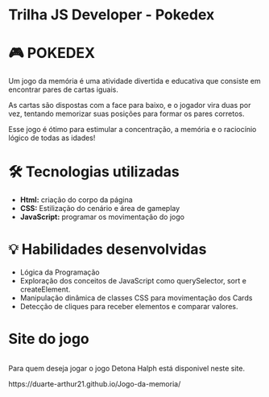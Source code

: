 # Trilha JS Developer - Pokedex

<h1 aling= "center">🎮 POKEDEX </h1>

<p>Um jogo da memória é uma atividade divertida e educativa que consiste em encontrar pares de cartas iguais.</p>
<p>As cartas são dispostas com a face para baixo, e o jogador vira duas por vez, tentando memorizar suas posições para formar os pares corretos. </p>
<p>Esse jogo é ótimo para estimular a concentração, a memória e o raciocínio lógico de todas as idades!</p>

<h1 aling= "center">🛠️ Tecnologias utilizadas</h1>

<ul>
  <li><b> Html:</b> criação do corpo da página</li> 
  <li><b>CSS:</b> Estilização do cenário e área de gameplay</li>
  <li><b>JavaScript:</b> programar os movimentação do jogo</li>
</ul>

<h1 >💡 Habilidades desenvolvidas</h1> 
<ul>
  <li> Lógica da Programação </li>
  <li>Exploração dos conceitos de JavaScript como querySelector, sort e createElement.</li>
  <li>Manipulação dinâmica de classes CSS para movimentação dos Cards</li>
  <li>Detecção de cliques para receber elementos e comparar valores.</li>
</ul>

<h1> Site do jogo </h1>
    <img src="./src/img/screen.png" alt="">

<p> Para quem deseja jogar o jogo Detona Halph está disponivel neste site.</p>
https://duarte-arthur21.github.io/Jogo-da-memoria/
